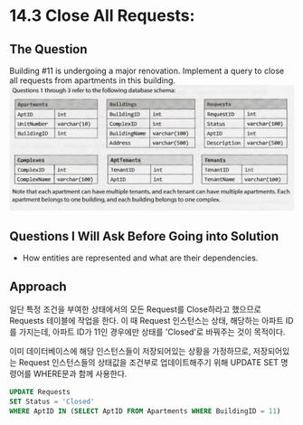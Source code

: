 
# 14.3 Close All Requests: 

## The Question
Building #11 is undergoing a major renovation. Implement a query to close all
requests from apartments in this building.
![Schema for questions](image.png)

## Questions I Will Ask Before Going into Solution
- How entities are represented and what are their dependencies.

## Approach
일단 특정 조건을 부여한 상태에서의 모든 Request를 Close하라고 했으므로 Requests 테이블에 작업을 한다.
이 때 Request 인스턴스는 상태, 해당하는 아파트 ID를 가지는데, 아파트 ID가 11인 경우에만 상태를 'Closed'로 바꿔주는 것이 목적이다.

이미 데이터베이스에 해당 인스턴스들이 저장되어있는 상황을 가정하므로, 저장되어있는 Request 인스턴스들의
상태값을 조건부로 업데이트해주기 위해 UPDATE SET 명령어를 WHERE문과 함께 사용한다.


```sql
UPDATE Requests
SET Status = 'Closed'
WHERE AptID IN (SELECT AptID FROM Apartments WHERE BuildingID = 11)
```

